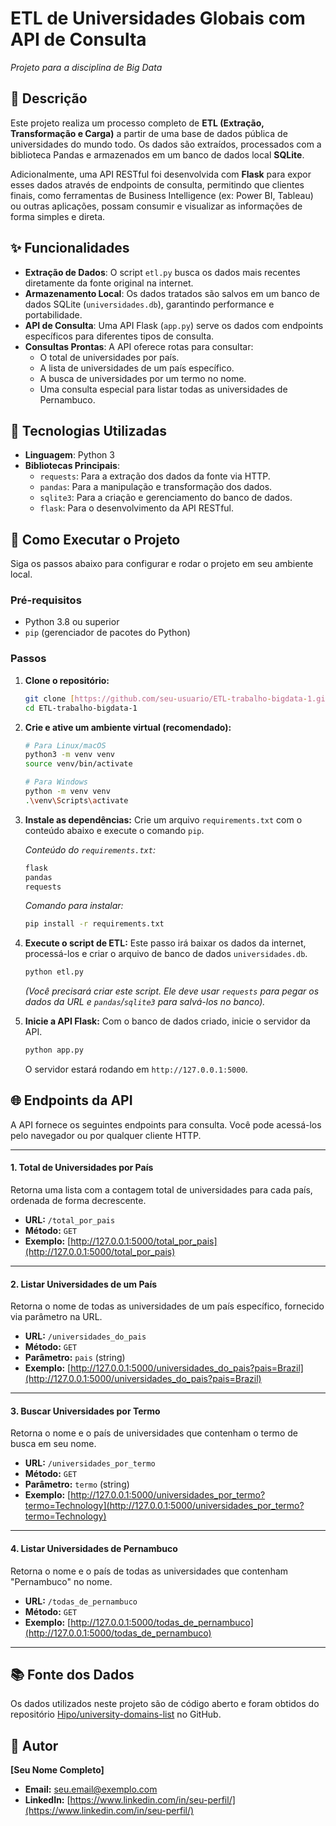 # ETL de Universidades Globais com API de Consulta
*Projeto para a disciplina de Big Data*

## 📜 Descrição

Este projeto realiza um processo completo de **ETL (Extração, Transformação e Carga)** a partir de uma base de dados pública de universidades do mundo todo. Os dados são extraídos, processados com a biblioteca Pandas e armazenados em um banco de dados local **SQLite**.

Adicionalmente, uma API RESTful foi desenvolvida com **Flask** para expor esses dados através de endpoints de consulta, permitindo que clientes finais, como ferramentas de Business Intelligence (ex: Power BI, Tableau) ou outras aplicações, possam consumir e visualizar as informações de forma simples e direta.

## ✨ Funcionalidades

-   **Extração de Dados**: O script `etl.py` busca os dados mais recentes diretamente da fonte original na internet.
-   **Armazenamento Local**: Os dados tratados são salvos em um banco de dados SQLite (`universidades.db`), garantindo performance e portabilidade.
-   **API de Consulta**: Uma API Flask (`app.py`) serve os dados com endpoints específicos para diferentes tipos de consulta.
-   **Consultas Prontas**: A API oferece rotas para consultar:
    -   O total de universidades por país.
    -   A lista de universidades de um país específico.
    -   A busca de universidades por um termo no nome.
    -   Uma consulta especial para listar todas as universidades de Pernambuco.

## 🔧 Tecnologias Utilizadas

-   **Linguagem**: Python 3
-   **Bibliotecas Principais**:
    -   `requests`: Para a extração dos dados da fonte via HTTP.
    -   `pandas`: Para a manipulação e transformação dos dados.
    -   `sqlite3`: Para a criação e gerenciamento do banco de dados.
    -   `flask`: Para o desenvolvimento da API RESTful.

## 🚀 Como Executar o Projeto

Siga os passos abaixo para configurar e rodar o projeto em seu ambiente local.

### Pré-requisitos

-   Python 3.8 ou superior
-   `pip` (gerenciador de pacotes do Python)

### Passos

1.  **Clone o repositório:**
    ```bash
    git clone [https://github.com/seu-usuario/ETL-trabalho-bigdata-1.git](https://github.com/seu-usuario/ETL-trabalho-bigdata-1.git)
    cd ETL-trabalho-bigdata-1
    ```

2.  **Crie e ative um ambiente virtual (recomendado):**
    ```bash
    # Para Linux/macOS
    python3 -m venv venv
    source venv/bin/activate

    # Para Windows
    python -m venv venv
    .\venv\Scripts\activate
    ```

3.  **Instale as dependências:**
    Crie um arquivo `requirements.txt` com o conteúdo abaixo e execute o comando `pip`.

    *Conteúdo do `requirements.txt`:*
    ```txt
    flask
    pandas
    requests
    ```

    *Comando para instalar:*
    ```bash
    pip install -r requirements.txt
    ```

4.  **Execute o script de ETL:**
    Este passo irá baixar os dados da internet, processá-los e criar o arquivo de banco de dados `universidades.db`.
    ```bash
    python etl.py
    ```
    *(Você precisará criar este script. Ele deve usar `requests` para pegar os dados da URL e `pandas`/`sqlite3` para salvá-los no banco).*

5.  **Inicie a API Flask:**
    Com o banco de dados criado, inicie o servidor da API.
    ```bash
    python app.py
    ```
    O servidor estará rodando em `http://127.0.0.1:5000`.

## 🌐 Endpoints da API

A API fornece os seguintes endpoints para consulta. Você pode acessá-los pelo navegador ou por qualquer cliente HTTP.

---
#### 1. Total de Universidades por País
Retorna uma lista com a contagem total de universidades para cada país, ordenada de forma decrescente.

-   **URL:** `/total_por_pais`
-   **Método:** `GET`
-   **Exemplo:**
    [http://127.0.0.1:5000/total_por_pais](http://127.0.0.1:5000/total_por_pais)

---
#### 2. Listar Universidades de um País
Retorna o nome de todas as universidades de um país específico, fornecido via parâmetro na URL.

-   **URL:** `/universidades_do_pais`
-   **Método:** `GET`
-   **Parâmetro:** `pais` (string)
-   **Exemplo:**
    [http://127.0.0.1:5000/universidades_do_pais?pais=Brazil](http://127.0.0.1:5000/universidades_do_pais?pais=Brazil)

---
#### 3. Buscar Universidades por Termo
Retorna o nome e o país de universidades que contenham o termo de busca em seu nome.

-   **URL:** `/universidades_por_termo`
-   **Método:** `GET`
-   **Parâmetro:** `termo` (string)
-   **Exemplo:**
    [http://127.0.0.1:5000/universidades_por_termo?termo=Technology](http://127.0.0.1:5000/universidades_por_termo?termo=Technology)

---
#### 4. Listar Universidades de Pernambuco
Retorna o nome e o país de todas as universidades que contenham "Pernambuco" no nome.

-   **URL:** `/todas_de_pernambuco`
-   **Método:** `GET`
-   **Exemplo:**
    [http://127.0.0.1:5000/todas_de_pernambuco](http://127.0.0.1:5000/todas_de_pernambuco)

---

## 📚 Fonte dos Dados

Os dados utilizados neste projeto são de código aberto e foram obtidos do repositório [Hipo/university-domains-list](https://github.com/Hipo/university-domains-list) no GitHub.

## 👤 Autor

**[Seu Nome Completo]**

-   **Email:** [seu.email@exemplo.com](mailto:seu.email@exemplo.com)
-   **LinkedIn:** [https://www.linkedin.com/in/seu-perfil/](https://www.linkedin.com/in/seu-perfil/)
